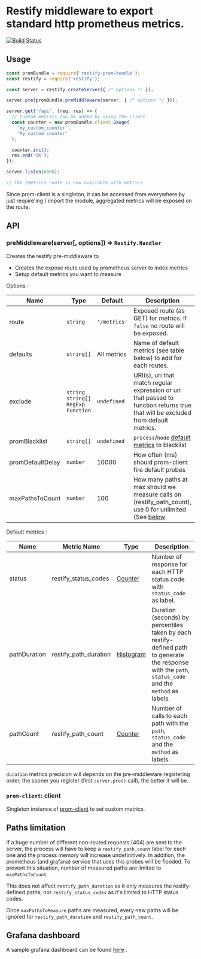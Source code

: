 # Restify middleware to export standard http prometheus metrics.

[![Build Status](https://travis-ci.org/etf1/restify-prom-bundle.svg?branch=master)](https://travis-ci.org/etf1/restify-prom-bundle) 

## Usage

```js
const promBundle = require('restify-prom-bundle');
const restify = require('restify');

const server = restify.createServer({ /* options */ });

server.pre(promBundle.preMiddleware(server, { /* options */ }));

server.get('/api', (req, res) => {
  // Custom metrics can be added by using the client.
  const counter = new promBundle.client.Gauge(
    'my_custom_counter',
    'My custom counter'
  );

  counter.inc();
  res.end('OK');
});

server.listen(8000);

// The /metrics route is now available with metrics.
```

Since prom-client is a singleton, it can be accessed from everywhere by just require'ing / import the module, aggregated metrics will be exposed on the route.

## API


### preMiddleware(server[, options]) => `Restify.Handler`

Creates the restify pre-middleware to

- Creates the expose route used by prometheus server to index metrics
- Setup default metrics you want to measure

Options :

| Name               | Type        | Default      | Description |
| ---------          | ---------   | ---------    | --------- |
| route              | `string`    | `'/metrics'` | Exposed route (as GET) for metrics. If `false` no route will be exposed. |
| defaults           | `string[] ` | All metrics  | Name of default metrics (see table below) to add for each routes. |
| exclude            | `string` <br/> `string[]`  <br/> `RegExp`  <br/> `Function` | `undefined` | URI(s), uri that match regular expression or uri that passed to function returns true that will be excluded from default metrics. |
| promBlacklist      | `string[] ` | `undefined`  | `process`/`node` [default metrics](https://github.com/siimon/prom-client#default-metrics) to blacklist |
| promDefaultDelay   | `number `   | 10000        | How often (ms) should prom-client fire default probes |
| maxPathsToCount    | `number `   | 100          | How many paths at max should we measure calls on (restify_path_count), use 0 for unlimited (See [below](#paths-limitation). |

Default metrics :

| Name          | Metric Name           | Type        | Description |
| ---------     | ---------             | ---------   | ---------   |
| status        | restify_status_codes  | [Counter](https://github.com/siimon/prom-client#counter)      | Number of response for each HTTP status code with `status_code` as label. |
| pathDuration  | restify_path_duration | [Histogram](https://github.com/siimon/prom-client#histogram)  | Duration (seconds) by percentiles taken by each restify-defined path to generate the response with the `path`, `status_code` and the `method` as labels.  |
| pathCount     | restify_path_count    | [Counter](https://github.com/siimon/prom-client#counter)      | Number of calls to each path with the `path`, `status_code` and the `method` as labels. |

`duration` metrics precision will depends on the pre-middleware registering order, the sooner you register (first `server.pre()` call), the better it will be.

### `prom-client`: client

Singleton instance of [prom-client](https://github.com/siimon/prom-client) to set custom metrics.

## Paths limitation

If a huge number of different non-routed requests (404) are sent to the server, the process will have to keep a `restify_path_count` label for each one and the process memory will increase undefinitively.
In addition, the prometheus (and grafana) service that uses this probes will be flooded.
To prevent this situation, number of measured paths are limited to `maxPathsToCount`.

This does not affect `restify_path_duration` as it only measures the restify-defined paths, nor `restify_status_codes` as it's limited to HTTP status codes.

Once `maxPathsToMeasure` paths are measured, every new paths will be ignored for `restify_path_duration` and `restify_path_count`.

## Grafana dashboard

A sample grafana dashboard can be found [here](https://grafana.net/dashboards/1485) .

